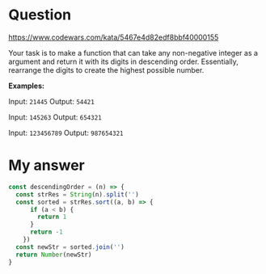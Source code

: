 # Question
https://www.codewars.com/kata/5467e4d82edf8bbf40000155

Your task is to make a function that can take any non-negative integer as a argument and return it with its digits in descending order. Essentially, rearrange the digits to create the highest possible number.

**Examples:**

Input: `21445` Output: `54421`

Input: `145263` Output: `654321`

Input: `123456789` Output: `987654321`

# My answer

```javascript
const descendingOrder = (n) => {
  const strRes = String(n).split('')
  const sorted = strRes.sort((a, b) => {
      if (a < b) {
        return 1
      }
      return -1
    })
  const newStr = sorted.join('')
  return Number(newStr)
}
```